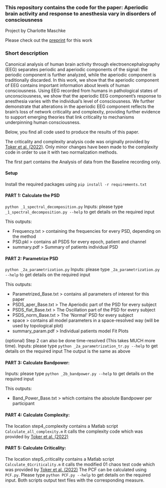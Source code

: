### This repository contains the code for the paper: <strong> Aperiodic brain activity and response to anesthesia vary in disorders of consciousness </strong>

Project by Charlotte Maschke

Please check out the [preprint](https://www.biorxiv.org/content/10.1101/2022.04.22.489199v2) for this work

### Short description
Canonical analysis of human brain activity through electroencephalography (EEG) separates periodic and aperiodic components of the signal: the periodic component is further analyzed, while the aperiodic component is traditionally discarded. In this work, we show that the aperiodic component of EEG contains important information about levels of human consciousness.  Using EEG recorded from humans in pathological states of unconsciousness, we show that the aperiodic EEG component’s response to anesthesia varies with the individual’s level of consciousness. We further demonstrate that alterations in the aperiodic EEG component reflects the brain’s loss of network criticality and complexity, providing further evidence to support emerging theories that link criticality to mechanisms underpinning human consciousness.

Below, you find all code used to produce the results of this paper.

The criticality and complexity analysis code was originally provided by [Toker et al. (2022)](https://www.pnas.org/doi/abs/10.1073/pnas.2024455119). Only minor changes have been made to the complexity code in order to use it with two normalization methods.


The first part contains the Analysis of data from the Baseline recording only.

#### Setup

Install the required packages using `pip install -r requirements.txt`

#### PART 1: Calculate the PSD

`python _1_spectral_decomposition.py`
Inputs: please type `_1_spectral_decomposition.py --help` to get details on the required input

This outputs:
- Frequency.txt   > containing the frequencies for every PSD, depending on the method
- PSD.pkl         > contains all PSDS for every epoch, patient and channel
- summary.pdf     > Summary of patients individual PSD

#### PART 2: Parametrize PSD

`python _2a_parametrization.py`
Inputs: please type `_2a_parametrization.py --help` to get details on the required input

This outputs:
- Parametrized_Base.txt   > contains all parameters of interest for this paper
- PSDS_aper_Base.txt      > The Aperiodic part of the PSD for every subject
- PSDS_flat_Base.txt      > The Oscillation part of the PSD for every subject
- PSDS_norm_Base.txt      > The 'Normal' PSD for every subject
- space                   > contains all model parameters in a space-resolved way (will be used by topological plot)
- summary_param.pdf       > Individual patients model Fit Plots

(optional) Step 2 can also be done time-resolved (This takes MUCH more time).
Inputs: please type `python _2a_parametrization_tr.py --help` to get details on the required input
The output is the same as above

#### PART 3: Calculate Bandpower:
Inputs: please type `python _2b_bandpower.py --help` to get details on the required input

This outputs:
- Band_Power_Base.txt     > which contains the absolute Bandpower per participant

#### PART 4: Calculate Complexity:
The location step4_complexity contains a Matlab script `Calculate_all_complexity.m` it calls the complexity code which was provided by [Toker et al. (2022)](https://www.pnas.org/doi/abs/10.1073/pnas.2024455119)

#### PART 5: Calculate Criticality:
The location step5_criticality contains a Matlab script `Calculate_01criticality.m` it calls the modified 01 chaos test code which was provided by [Toker et al. (2022)](https://www.pnas.org/doi/abs/10.1073/pnas.2024455119)
The PCF can be calculated using `PCF.py`. Please type `python PCF.py --help` to get details on the required input. Both scripts output text files with the corresponding measure.
